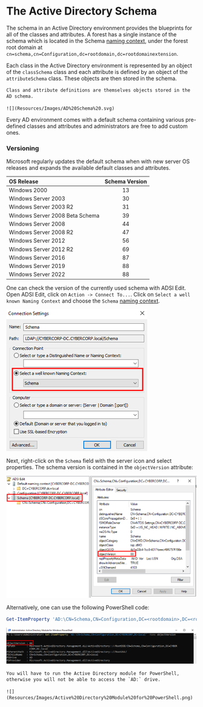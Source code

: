 # The Active Directory Schema
The schema in an Active Directory environment provides the blueprints for all of the classes and attributes. A forest has a single instance of the schema which is located in the Schema [naming context](../Naming%20Contexts.md), under the forest root domain at `cn=schema,cn=Configuration,dc=rootdomain,dc=rootdomainextension`. 

Each class in the Active Directory environment is represented by an object of the `classSchema` class and each attribute is defined by an object of the `attributeSchema` class. These objects are then stored in the schema. 

```admonish important
Class and attribute definitions are themselves objects stored in the AD schema.

![](Resources/Images/AD%20Schema%20.svg)

```
 
Every AD environment comes with a default schema containing various pre-defined classes and attributes and administrators are free to add custom ones. 

### Versioning
Microsoft regularly updates the default schema when with new server OS releases and expands the available default classes and attributes.

|OS Release|Schema Version|
|:--|:--:|
|Windows 2000|13|
|Windows Server 2003|30|
|Windows Server 2003 R2|31|
|Windows Server 2008 Beta Schema|39|
|Windows Server 2008|44|
|Windows Server 2008 R2|47|
|Windows Server 2012|56|
|Windows Server 2012 R2|69|
|Windows Server 2016|87|
|Windows Server 2019|88|
|Windows Server 2022|88|

One can check the version of the currently used schema with ADSI Edit. Open ADSI Edit, click on `Action -> Connect To...`. Click on `Select a well known Naming Context` and choose the `Schema` [naming context](../Naming%20Contexts.md).

![](Resources/Images/ADSI%20Edit%20Schema%20NC.png)

Next, right-click on the `Schema` field with the server icon and select properties. The schema version is contained in the `objectVersion` attribute:

![](Resources/Images/ADSI%20Edit%20Schema%20Version.png)

Alternatively, one can use the following PowerShell code:

```powershell
Get-ItemProperty 'AD:\CN=Schema,CN=Configuration,DC=<rootdomain>,DC=<rootdomainextension>' -Name objectVersion
```

![](Resources/Images/Schema%20Version%20PowerShell.png)

~~~admonish note
You will have to run the Active Directory module for PowerShell, otherwise you will not be able to access the `AD:` drive.

![](Resources/Images/Active%20Directory%20Module%20for%20PowerShell.png)
~~~

